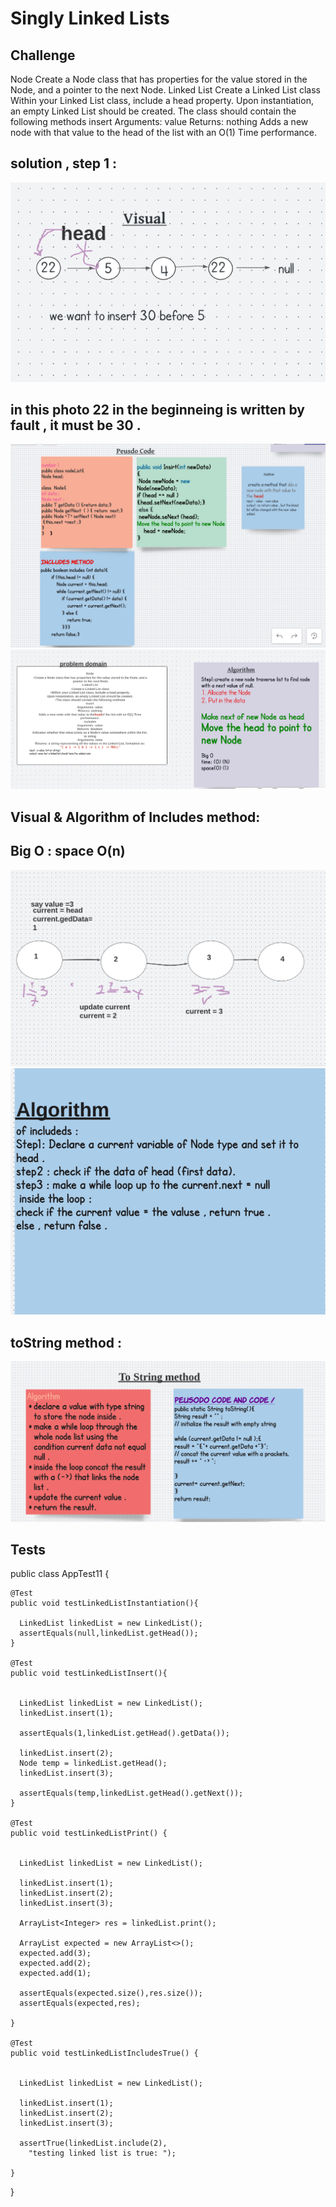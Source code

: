 # Singly Linked Lists

## Challenge 
Node
Create a Node class that has properties for the value stored in the Node, and a pointer to the next Node.
Linked List
Create a Linked List class
Within your Linked List class, include a head property.
Upon instantiation, an empty Linked List should be created.
The class should contain the following methods
insert
Arguments: value
Returns: nothing
Adds a new node with that value to the head of the list with an O(1) Time performance.

## solution , step 1 :
![img](./assets/ch05aa.png)
## in this photo 22 in the beginneing is written by fault , it must be 30 .
![img](./assets/ch05bb.png)
![img](./assets/ch05cc.png)
## Visual & Algorithm of Includes method:
## Big O : space O(n)

![img](./assets/ch05d.png)
![img](./assets/ch05dd.png)


## toString method :
![img](./assets/ch05e.png)

## Tests 
public class AppTest11 {

    @Test
    public void testLinkedListInstantiation(){

      LinkedList linkedList = new LinkedList();
      assertEquals(null,linkedList.getHead());
    }

    @Test
    public void testLinkedListInsert(){


      LinkedList linkedList = new LinkedList();
      linkedList.insert(1);

      assertEquals(1,linkedList.getHead().getData());

      linkedList.insert(2);
      Node temp = linkedList.getHead();
      linkedList.insert(3);

      assertEquals(temp,linkedList.getHead().getNext());
    }

    @Test
    public void testLinkedListPrint() {


      LinkedList linkedList = new LinkedList();

      linkedList.insert(1);
      linkedList.insert(2);
      linkedList.insert(3);

      ArrayList<Integer> res = linkedList.print();

      ArrayList expected = new ArrayList<>();
      expected.add(3);
      expected.add(2);
      expected.add(1);

      assertEquals(expected.size(),res.size());
      assertEquals(expected,res);

    }

    @Test
    public void testLinkedListIncludesTrue() {
      

      LinkedList linkedList = new LinkedList();

      linkedList.insert(1);
      linkedList.insert(2);
      linkedList.insert(3);

      assertTrue(linkedList.include(2),
        "testing linked list is true: ");

    }

    
}
